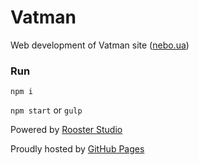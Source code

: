 # Vatman

Web development of Vatman site ([nebo.ua](http://nebo.ua))

### Run

`npm i`

`npm start` or `gulp`

Powered by [Rooster Studio](http://rooooster.com)

Proudly hosted by [GitHub Pages](https://pages.github.com)
